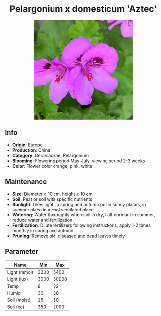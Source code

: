 <h1 align='center'>Pelargonium x domesticum 'Aztec'</h1>
<p align="center">
    <img 
        align='center'
        width='320'
        src="../images/pelargonium x domesticum aztec.png" 
        alt='Pelargonium x domesticum 'Aztec'' />
</p>

## Info

 - **Origin**: Europe
 - **Production**: China
 - **Category**: Geraniaceae, Pelargonium
 - **Blooming**: Flowering period May-July, viewing period 2-3 weeks
 - **Color**: Flower color orange, pink, white

## Maintenance

 - **Size**: Diameter ≥ 10 cm, height ≥ 10 cm
 - **Soil**: Peat or soil with specific nutrients
 - **Sunlight**: Likes light, in spring and autumn put in sunny places, in summer place in a cool ventilated place
 - **Watering**: Water thoroughly when soil is dry, half dormant in summer, reduce water and fertilization
 - **Fertilization**: Dilute fertilizers following instructions, apply 1-2 times monthly in spring and autumn
 - **Pruning**: Remove old, diseased and dead leaves timely

## Parameter

| Name         | Min  | Max   |
|--------------|------|-------|
| Light (mmol) | 3200 | 6400  |
| Light (lux)  | 3000 | 60000 |
| Temp         | 8    | 32    |
| Humid        | 30   | 80    |
| Soil (moist) | 15   | 60    |
| Soil (ec)    | 350  | 2000  |